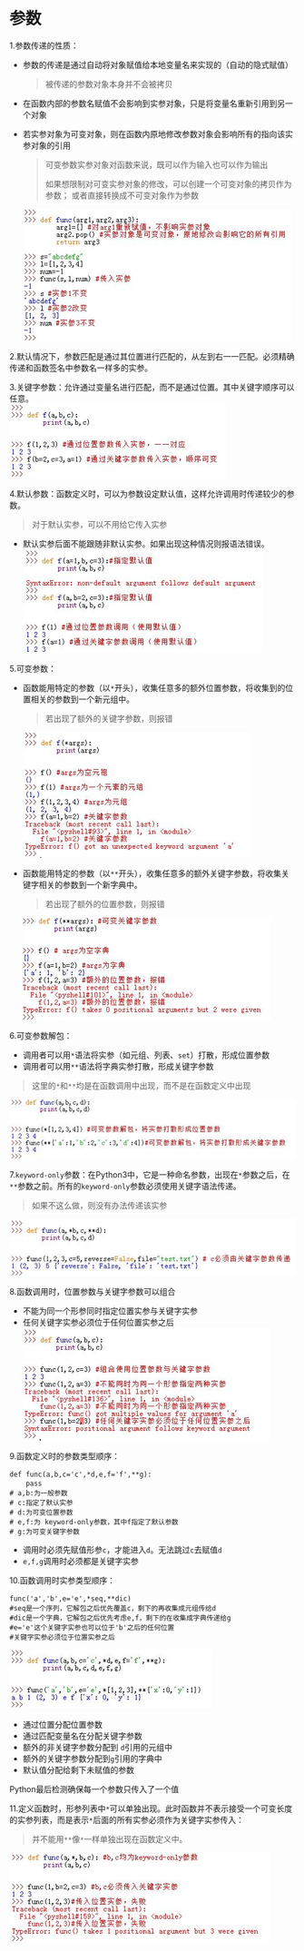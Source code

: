 <!--
    作者：华校专
    email: huaxz1986@163.com
**  本文档可用于个人学习目的，不得用于商业目的  **
-->
# 参数
1.参数传递的性质：

* 参数的传递是通过自动将对象赋值给本地变量名来实现的（自动的隐式赋值）
	>被传递的参数对象本身并不会被拷贝
* 在函数内部的参数名赋值不会影响到实参对象，只是将变量名重新引用到另一个对象
* 若实参对象为可变对象，则在函数内原地修改参数对象会影响所有的指向该实参对象的引用
	>可变参数实参对象对函数来说，既可以作为输入也可以作为输出
	>
	>如果想限制对可变实参对象的修改，可以创建一个可变对象的拷贝作为参数；
	>或者直接转换成不可变对象作为参数

  ![参数传递](../imgs/python_19_1.JPG)

2.默认情况下，参数匹配是通过其位置进行匹配的，从左到右一一匹配。必须精确传递和函数签名中参数名一样多的实参。

3.关键字参数：允许通过变量名进行匹配，而不是通过位置。其中关键字顺序可以任意。   
 ![关键字参数](../imgs/python_19_2.JPG) 

4.默认参数：函数定义时，可以为参数设定默认值，这样允许调用时传递较少的参数。
>对于默认实参，可以不用给它传入实参

* 默认实参后面不能跟随非默认实参。如果出现这种情况则报语法错误。  
 ![默认参数](../imgs/python_19_3.JPG)

5.可变参数：

* 函数能用特定的参数（以`*`开头），收集任意多的额外位置参数，将收集到的位置相关的参数到一个新元组中。
	>若出现了额外的关键字参数，则报错

  ![可变位置参数](../imgs/python_19_4.JPG)  
* 函数能用特定的参数（以`**`开头），收集任意多的额外关键字参数，将收集关键字相关的参数到一个新字典中。
	>若出现了额外的位置参数，则报错

  ![可变关键字参数](../imgs/python_19_5.JPG)  

6.可变参数解包：

* 调用者可以用`*`语法将实参（如元组、列表、`set`）打散，形成位置参数
* 调用者可以用`**`语法将字典实参打散，形成关键字参数  
>这里的`*`和`**`均是在函数调用中出现，而不是在函数定义中出现

  ![可变参数解包](../imgs/python_19_6.JPG)  

7.`keyword-only`参数：在Python3中，它是一种命名参数，出现在`*`参数之后，在`**`参数之前。所有的`keyword-only`参数必须使用关键字语法传递。
>如果不这么做，则没有办法传递该实参

  ![keyword-only参数](../imgs/python_19_7.JPG)  

8.函数调用时，位置参数与关键字参数可以组合

* 不能为同一个形参同时指定位置实参与关键字实参
* 任何关键字实参必须位于任何位置实参之后  
 ![位置实参与关键字实参的组合](../imgs/python_19_8.JPG) 

9.函数定义时的参数类型顺序：

```
def func(a,b,c='c',*d,e,f='f',**g):
	pass
# a,b:为一般参数
# c:指定了默认实参
# d:为可变位置参数
# e,f:为 keyword-only参数，其中f指定了默认参数
# g:为可变关键字参数
```
* 调用时必须先赋值形参`c`，才能进入`d`。无法跳过`c`去赋值`d`
* `e,f,g`调用时必须都是关键字实参

10.函数调用时实参类型顺序：

```
func('a','b',e='e',*seq,**dic)
#seq是一个序列，它解包之后优先覆盖c，剩下的再收集成元组传给d
#dic是一个字典，它解包之后优先考虑e,f，剩下的在收集成字典传递给g
#e='e'这个关键字实参也可以位于'b'之后的任何位置
#关键字实参必须位于位置实参之后
```
 ![函数定义与调用时参数匹配顺序](../imgs/python_19_9.JPG) 

* 通过位置分配位置参数
* 通过匹配变量名在分配关键字参数
* 额外的非关键字参数分配到 `d`引用的元组中
* 额外的关键字参数分配到`g`引用的字典中
* 默认值分配给剩下未赋值的参数

Python最后检测确保每一个参数只传入了一个值

11.定义函数时，形参列表中`*`可以单独出现。此时函数并不表示接受一个可变长度的实参列表，而是表示`*`后面的所有实参必须作为关键字实参传入：
>并不能用`**`像`*`一样单独出现在函数定义中。 
 
  ![*定义的keyword-only参数](../imgs/python_19_10.JPG)



